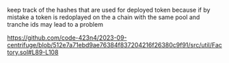 keep track of the hashes that are used for deployed token because if by mistake a token is redoplayed on the a chain with the same pool and tranche ids may lead to a problem

https://github.com/code-423n4/2023-09-centrifuge/blob/512e7a71ebd9ae76384f837204216f26380c9f91/src/util/Factory.sol#L89-L108